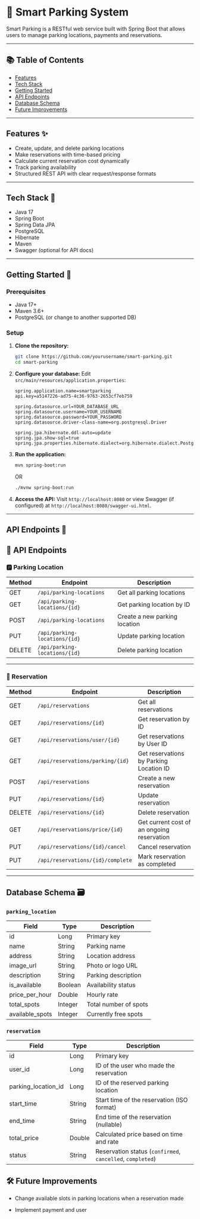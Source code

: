 # 🚗 Smart Parking System

Smart Parking is a RESTful web service built with Spring Boot that allows users to manage parking locations, payments and reservations.

---

## 📚 Table of Contents

- [Features](#features-)
- [Tech Stack](#tech-stack-)
- [Getting Started](#getting-started-)
- [API Endpoints](#api-endpoints-)
- [Database Schema](#database-schema-%EF%B8%8F)
- [Future Improvements](#-future-improvements)

---

## Features ✨

- Create, update, and delete parking locations
- Make reservations with time-based pricing
- Calculate current reservation cost dynamically
- Track parking availability
- Structured REST API with clear request/response formats

---

## Tech Stack 🧰

- Java 17
- Spring Boot
- Spring Data JPA
- PostgreSQL
- Hibernate
- Maven
- Swagger (optional for API docs)

---

## Getting Started 🚀

### Prerequisites

- Java 17+
- Maven 3.6+
- PostgreSQL (or change to another supported DB)

### Setup

1. **Clone the repository:**
   ```bash
   git clone https://github.com/yourusername/smart-parking.git
   cd smart-parking
2. **Configure your database:**
   Edit `src/main/resources/application.properties`:
   ```properties
   spring.application.name=smartparking
   api.key=a5147226-ad75-4c36-9763-2653cf7eb759

   spring.datasource.url=YOUR_DATABASE_URL
   spring.datasource.username=YOUR_USERNAME
   spring.datasource.password=YOUR_PASSWORD
   spring.datasource.driver-class-name=org.postgresql.Driver

   spring.jpa.hibernate.ddl-auto=update
   spring.jpa.show-sql=true
   spring.jpa.properties.hibernate.dialect=org.hibernate.dialect.PostgreSQLDialect
   ```

3. **Run the application:**
   ```bash
   mvn spring-boot:run
   ```
   OR 
   ```bash
   ./mvnw spring-boot:run
   ```
   
4. **Access the API:**
   Visit `http://localhost:8080` or view Swagger (if configured) at `http://localhost:8080/swagger-ui.html`.

---
## API Endpoints 📡

## 🧪 API Endpoints

### 🅿️ Parking Location

| Method | Endpoint                             | Description                        |
|--------|--------------------------------------|------------------------------------|
| GET    | `/api/parking-locations`             | Get all parking locations          |
| GET    | `/api/parking-locations/{id}`        | Get parking location by ID         |
| POST   | `/api/parking-locations`             | Create a new parking location      |
| PUT    | `/api/parking-locations/{id}`        | Update parking location            |
| DELETE | `/api/parking-locations/{id}`        | Delete parking location            |

---

### 📅 Reservation

| Method | Endpoint                                  | Description                                      |
|--------|-------------------------------------------|--------------------------------------------------|
| GET    | `/api/reservations`                       | Get all reservations                            |
| GET    | `/api/reservations/{id}`                  | Get reservation by ID                           |
| GET    | `/api/reservations/user/{id}`             | Get reservations by User ID                     |
| GET    | `/api/reservations/parking/{id}`          | Get reservations by Parking Location ID         |
| POST   | `/api/reservations`                       | Create a new reservation                        |
| PUT    | `/api/reservations/{id}`                  | Update reservation                              |
| DELETE | `/api/reservations/{id}`                  | Delete reservation                              |
| GET    | `/api/reservations/price/{id}`            | Get current cost of an ongoing reservation      |
| PUT    | `/api/reservations/{id}/cancel`           | Cancel reservation                              |
| PUT    | `/api/reservations/{id}/complete`         | Mark reservation as completed                   |

---

## Database Schema 🗃️

### `parking_location`

| Field            | Type     | Description                  |
|------------------|----------|------------------------------|
| id               | Long     | Primary key                  |
| name             | String   | Parking name                 |
| address          | String   | Location address             |
| image_url        | String   | Photo or logo URL            |
| description      | String   | Parking description          |
| is_available     | Boolean  | Availability status          |
| price_per_hour   | Double   | Hourly rate                  |
| total_spots      | Integer  | Total number of spots        |
| available_spots  | Integer  | Currently free spots         |

### `reservation`

| Field               | Type     | Description                                 |
|---------------------|----------|---------------------------------------------|
| id                  | Long     | Primary key                                 |
| user_id             | Long     | ID of the user who made the reservation     |
| parking_location_id | Long     | ID of the reserved parking location         |
| start_time          | String   | Start time of the reservation (ISO format)  |
| end_time            | String   | End time of the reservation (nullable)      |
| total_price         | Double   | Calculated price based on time and rate     |
| status              | String   | Reservation status (`confirmed`, `cancelled`, `completed`) |

## 🛠 Future Improvements

- Change available slots in parking locations when a reservation made

- Implement payment and user
